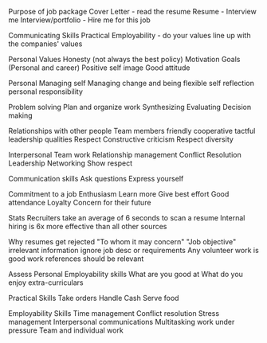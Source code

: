 Purpose of job package
	Cover Letter - read the resume
	Resume - Interview me
	Interview/portfolio - Hire me for this job

Communicating Skills
	Practical
	Employability - do your values line up with the companies' values

Personal Values
	Honesty (not always the best policy)
	Motivation
	Goals (Personal and career)
	Positive self image
	Good attitude

Personal
	Managing self
	Managing change and being flexible
	self reflection
	personal responsibility

Problem solving
	Plan and organize work
	Synthesizing
	Evaluating
	Decision making

Relationships with other people
	Team members
	friendly
	cooperative
	tactful
	leadership qualities
	Respect
	Constructive criticism
	Respect diversity

Interpersonal
	Team work
	Relationship management
	Conflict Resolution
	Leadership
	Networking
	Show respect

Communication skills
	Ask questions
	Express yourself

Commitment to a job
	Enthusiasm
	Learn more
	Give best effort
	Good attendance
	Loyalty
	Concern for their future

Stats
	Recruiters take an average of 6 seconds to scan a resume
	Internal hiring is 6x more effective than all other sources

Why resumes get rejected
	"To whom it may concern"
	"Job objective"
	irrelevant information
	ignore job desc or requirements
	Any volunteer work is good
	work references should be relevant

Assess Personal Employability skills
	What are you good at
	What do you enjoy
	extra-curriculars

Practical Skills
	Take orders
	Handle Cash
	Serve food

Employability Skills
	Time management
	Conflict resolution
	Stress management
	Interpersonal communications
	Multitasking
	work under pressure
	Team and individual work


